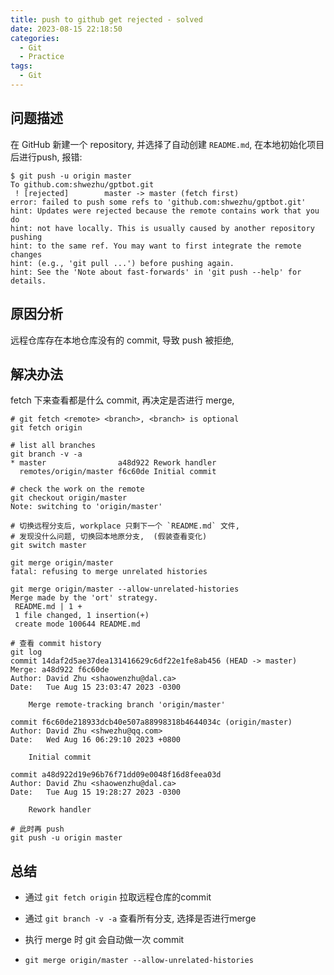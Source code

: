 ```yaml
---
title: push to github get rejected - solved
date: 2023-08-15 22:18:50
categories:
  - Git
  - Practice
tags:
  - Git
---
```


## 问题描述

在 GitHub 新建一个 repository, 并选择了自动创建 `README.md`, 在本地初始化项目后进行push, 报错:

```shell
$ git push -u origin master
To github.com:shwezhu/gptbot.git
 ! [rejected]        master -> master (fetch first)
error: failed to push some refs to 'github.com:shwezhu/gptbot.git'
hint: Updates were rejected because the remote contains work that you do
hint: not have locally. This is usually caused by another repository pushing
hint: to the same ref. You may want to first integrate the remote changes
hint: (e.g., 'git pull ...') before pushing again.
hint: See the 'Note about fast-forwards' in 'git push --help' for details.
```

## 原因分析

远程仓库存在本地仓库没有的 commit, 导致 push 被拒绝, 

## 解决办法

fetch 下来查看都是什么 commit, 再决定是否进行 merge, 

```shell
# git fetch <remote> <branch>, <branch> is optional
git fetch origin

# list all branches
git branch -v -a
* master                a48d922 Rework handler
  remotes/origin/master f6c60de Initial commit

# check the work on the remote
git checkout origin/master
Note: switching to 'origin/master'

# 切换远程分支后, workplace 只剩下一个 `README.md` 文件, 
# 发现没什么问题, 切换回本地原分支,  (假装查看变化)
git switch master

git merge origin/master
fatal: refusing to merge unrelated histories

git merge origin/master --allow-unrelated-histories
Merge made by the 'ort' strategy.
 README.md | 1 +
 1 file changed, 1 insertion(+)
 create mode 100644 README.md
 
# 查看 commit history
git log
commit 14daf2d5ae37dea131416629c6df22e1fe8ab456 (HEAD -> master)
Merge: a48d922 f6c60de
Author: David Zhu <shaowenzhu@dal.ca>
Date:   Tue Aug 15 23:03:47 2023 -0300

    Merge remote-tracking branch 'origin/master'

commit f6c60de218933dcb40e507a88998318b4644034c (origin/master)
Author: David Zhu <shwezhu@qq.com>
Date:   Wed Aug 16 06:29:10 2023 +0800

    Initial commit

commit a48d922d19e96b76f71dd09e0048f16d8feea03d
Author: David Zhu <shaowenzhu@dal.ca>
Date:   Tue Aug 15 19:28:27 2023 -0300

    Rework handler
   
# 此时再 push
git push -u origin master
```

## 总结

- 通过 `git fetch origin` 拉取远程仓库的commit

- 通过 `git branch -v -a` 查看所有分支, 选择是否进行merge
- 执行 merge 时 git 会自动做一次 commit
- `git merge origin/master --allow-unrelated-histories`



